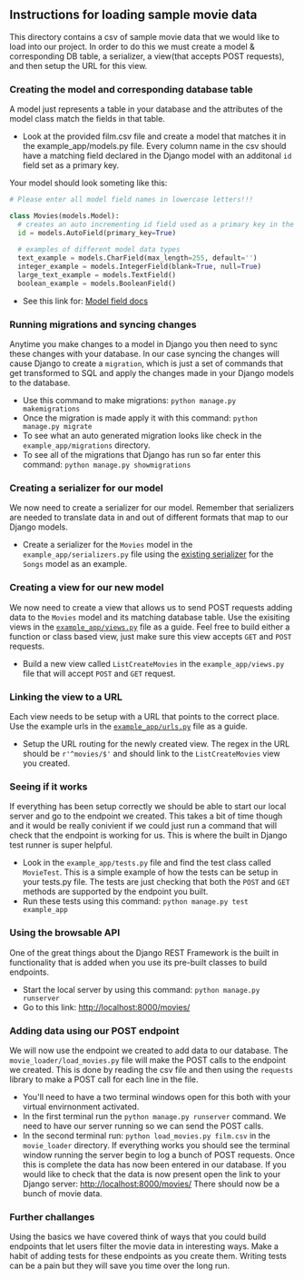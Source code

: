 ## Instructions for loading sample movie data 
This directory contains a csv of sample movie data that we would like to load into our project. In order to do this we must create a model & corresponding DB table, a serializer, a view(that accepts POST requests), and then setup the URL for this view. 

### Creating the model and corresponding database table
A model just represents a table in your database and the attributes of the model class match the fields in that table. 
- Look at the provided film.csv file and create a model that matches it in the example_app/models.py file. Every column name in the csv should have a matching field declared in the Django model with an additonal ```id``` field set as a primary key. 

Your model should look someting like this:
```Python
# Please enter all model field names in lowercase letters!!!

class Movies(models.Model):
  # creates an auto incrementing id field used as a primary key in the table 
  id = models.AutoField(primary_key=True)
  
  # examples of different model data types
  text_example = models.CharField(max_length=255, default='')
  integer_example = models.IntegerField(blank=True, null=True)
  large_text_example = models.TextField()
  boolean_example = models.BooleanField()
```
- See this link for: [Model field docs](https://docs.djangoproject.com/en/1.10/ref/models/fields/)

### Running migrations and syncing changes
Anytime you make changes to a model in Django you then need to sync these changes with your database. In our case syncing the changes will cause Django to create a ```migration```, which is just a set of commands that get transformed to SQL and apply the changes made in your Django models to the database. 

- Use this command to make migrations: ```python manage.py makemigrations```
- Once the migration is made apply it with this command: ```python manage.py migrate```
- To see what an auto generated migration looks like check in the ```example_app/migrations``` directory.
- To see all of the migrations that Django has run so far enter this command: ```python manage.py showmigrations```

### Creating a serializer for our model
We now need to create a serializer for our model. Remember that serializers are needed to translate data in and out of different formats that map to our Django models.

- Create a serializer for the ```Movies``` model in the ```example_app/serializers.py``` file using the [existing serializer](https://github.com/Zak-Kent/Hack_O_DjangoREST_Tut/blob/master/example_project/example_app/serializers.py) for the ```Songs``` model as an example. 

### Creating a view for our new model
We now need to create a view that allows us to send POST requests adding data to the ```Movies``` model and its matching database table. Use the exisiting views in the [```example_app/views.py```](https://github.com/Zak-Kent/Hack_O_DjangoREST_Tut/blob/master/example_project/example_app/views.py) file as a guide. Feel free to build either a function or class based view, just make sure this view accepts ```GET``` and ```POST``` requests. 
- Build a new view called ```ListCreateMovies``` in the ```example_app/views.py``` file that will accept ```POST``` and ```GET``` request. 

### Linking the view to a URL 
Each view needs to be setup with a URL that points to the correct place. Use the example urls in the [```example_app/urls.py```](https://github.com/Zak-Kent/Hack_O_DjangoREST_Tut/blob/master/example_project/example_app/urls.py) file as a guide. 
- Setup the URL routing for the newly created view. The regex in the URL should be ```r'^movies/$'``` and should link to the ```ListCreateMovies``` view you created. 

### Seeing if it works 
If everything has been setup correctly we should be able to start our local server and go to the endpoint we created. This takes a bit of time though and it would be really conivient if we could just run a command that will check that the endpoint is working for us. This is where the built in Django test runner is super helpful. 
- Look in the ```example_app/tests.py``` file and find the test class called ```MovieTest```. This is a simple example of how the tests can be setup in your tests.py file. The tests are just checking that both the ```POST``` and ```GET``` methods are supported by the endpoint you built. 
- Run these tests using this command: ```python manage.py test example_app``` 

### Using the browsable API
One of the great things about the Django REST Framework is the built in functionality that is added when you use its pre-built classes to build endpoints.
- Start the local server by using this command: ```python manage.py runserver```
- Go to this link: [http://localhost:8000/movies/](http://localhost:8000/movies/)

### Adding data using our POST endpoint
We will now use the endpoint we created to add data to our database. The ```movie_loader/load_movies.py``` file will make the POST calls to the endpoint we created. This is done by reading the csv file and then using the ```requests``` library to make a POST call for each line in the file. 
- You'll need to have a two terminal windows open for this both with your virtual envirnonment activated. 
- In the first terminal run the ```python manage.py runserver``` command. We need to have our server running so we can send the POST calls. 
- In the second terminal run: ```python load_movies.py film.csv``` in the ```movie_loader``` directory.
If everything works you should see the terminal window running the server begin to log a bunch of POST requests. Once this is complete the data has now been entered in our database. If you would like to check that the data is now present open the link to your Django server: [http://localhost:8000/movies/](http://localhost:8000/movies/) There should now be a bunch of movie data. 

### Further challanges 
Using the basics we have covered think of ways that you could build endpoints that let users filter the movie data in interesting ways. Make a habit of adding tests for these endpoints as you create them. Writing tests can be a pain but they will save you time over the long run. 


